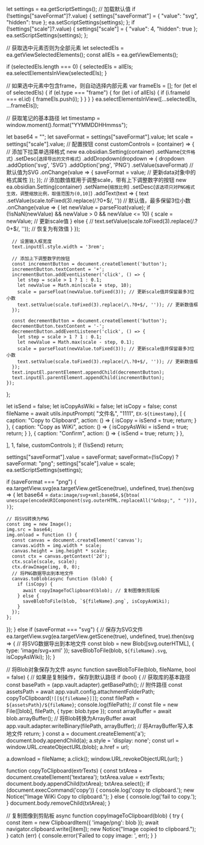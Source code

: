 let settings = ea.getScriptSettings();
// 加载默认值
if (!settings["saveFormat"]?.value) {
  settings["saveFormat"] = {
    "value": "svg",
    "hidden": true
  };
  ea.setScriptSettings(settings);
};
if (!settings["scale"]?.value) {
  settings["scale"] = {
    "value": 4,
    "hidden": true
  };
  ea.setScriptSettings(settings);
};

// 获取选中元素否则为全部元素
let selectedEls = ea.getViewSelectedElements();
const allEls = ea.getViewElements();

if (selectedEls.length === 0) {
  selectedEls = allEls;
  ea.selectElementsInView(selectedEls);
}

// 如果选中元素中包含frame，则自动选择内部元素
var frameEls = [];
for (let el of selectedEls) {
  if (el.type === "frame") {
    for (let i of allEls) {
      if (i.frameId === el.id) {
        frameEls.push(i);
      }
    }
  }
}
ea.selectElementsInView([...selectedEls, ...frameEls]);

// 获取笔记的基本路径
let timestamp = window.moment().format("YYMMDDHHmmss");

let base64 = "";
let saveFormat = settings["saveFormat"].value;
let scale = settings["scale"].value;
// 配置按钮
const customControls = (container) => {
  // 添加下拉菜单选择格式
  new ea.obsidian.Setting(container)
    .setName(`文件格式`)
    .setDesc(`选择导出的文件格式`)
    .addDropdown(dropdown => {
      dropdown
        .addOption('svg', 'SVG')
        .addOption('png', 'PNG')
        .setValue(saveFormat) // 默认值为SVG
        .onChange(value => {
          saveFormat = value; // 更新data对象中的格式属性
        });
    });
  // 添加数值框用于调整scale，带有上下调整数字的按钮
  new ea.obsidian.Setting(container)
    .setName(`缩放比例`)
    .setDesc(`该选项只对PNG格式生效，调整缩放比例，取值范围为(0,10]`)
    .addText(text => {
      text
        .setValue(scale.toFixed(3).replace(/\.?0+$/, '')) // 默认值，最多保留3位小数
        .onChange(value => {
          let newValue = parseFloat(value);
          if (!isNaN(newValue) && newValue > 0 && newValue <= 10) {
            scale = newValue; // 更新scale值
          } else {
            // text.setValue(scale.toFixed(3).replace(/\.?0+$/, '')); // 恢复为有效值
          }
        });

      // 设置输入框宽度
      text.inputEl.style.width = '3rem';

      // 添加上下调整数字的按钮
      const incrementButton = document.createElement('button');
      incrementButton.textContent = '+';
      incrementButton.addEventListener('click', () => {
        let step = scale > 1 ? 1 : 0.1;
        let newValue = Math.min(scale + step, 10);
        scale = parseFloat(newValue.toFixed(3)); // 更新scale值并保留最多3位小数
        text.setValue(scale.toFixed(3).replace(/\.?0+$/, '')); // 更新数值框
      });

      const decrementButton = document.createElement('button');
      decrementButton.textContent = '-';
      decrementButton.addEventListener('click', () => {
        let step = scale > 1 ? 1 : 0.1;
        let newValue = Math.max(scale - step, 0.1);
        scale = parseFloat(newValue.toFixed(3)); // 更新scale值并保留最多3位小数
        text.setValue(scale.toFixed(3).replace(/\.?0+$/, '')); // 更新数值框
      });
      text.inputEl.parentElement.appendChild(decrementButton);
      text.inputEl.parentElement.appendChild(incrementButton);
    });
};

let isSend = false;
let isCopyAsWiki = false;
let isCopy = false;
const fileName = await utils.inputPrompt(
  "文件名",
  "1111",
  `EX-${timestamp}`,
  [
    {
      caption: "Copy to Clipboard",
      action: () => { isCopy = isSend = true; return; }
    },
    {
      caption: "Copy as WiKi",
      action: () => { isCopyAsWiki = isSend = true; return; }
    },
    {
      caption: "Confirm",
      action: () => { isSend = true; return; }
    },

  ],
  1,
  false,
  customControls
);
if (!isSend) return;

settings["saveFormat"].value = saveFormat;
saveFormat=(!isCopy) ? saveFormat: "png"; 
settings["scale"].value = scale;
ea.setScriptSettings(settings);

if (saveFormat === "png") {
  ea.targetView.svg(ea.targetView.getScene(true), undefined, true).then(svg => {
    let base64 = `data:image/svg+xml;base64,${btoa(
      unescape(encodeURIComponent(svg.outerHTML.replaceAll("&nbsp;", " "))),
    )}`;

    // 将SVG转换为PNG
    const img = new Image();
    img.src = base64;
    img.onload = function () {
      const canvas = document.createElement('canvas');
      canvas.width = img.width * scale;
      canvas.height = img.height * scale;
      const ctx = canvas.getContext('2d');
      ctx.scale(scale, scale);
      ctx.drawImage(img, 0, 0);
      // 将PNG数据导出到本地文件
      canvas.toBlob(async function (blob) {
        if (isCopy) {
          await copyImageToClipboard(blob); // 复制图像到剪贴板
        } else {
          saveBlobToFile(blob, `${fileName}.png`, isCopyAsWiki);
        }
      });
    };
  });
} else if (saveFormat === "svg") {
  // 保存为SVG文件
  ea.targetView.svg(ea.targetView.getScene(true), undefined, true).then(svg => {
    // 将SVG数据导出到本地文件
    const blob = new Blob([svg.outerHTML], { type: 'image/svg+xml' });
    saveBlobToFile(blob, `${fileName}.svg`, isCopyAsWiki);
  });
}

// 将Blob对象保存为文件
async function saveBlobToFile(blob, fileName, bool = false) {
  // 如果是复制操作，保存到默认路径
  if (bool) {
    // 获取库的基本路径
    const basePath = (app.vault.adapter).getBasePath();
    // 附件路径
    const assetsPath = await app.vault.config.attachmentFolderPath;
    copyToClipboard(`![[${fileName}]]`);
    const filePath = `${assetsPath}/${fileName}`;
    console.log(filePath);
    // const file = new File([blob], filePath, { type: blob.type });
    const arrayBuffer = await blob.arrayBuffer(); // 将Blob转换为ArrayBuffer
    await app.vault.adapter.writeBinary(filePath, arrayBuffer); // 将ArrayBuffer写入本地文件
    return;
  }
  const a = document.createElement('a');
  document.body.appendChild(a);
  a.style = 'display: none';
  const url = window.URL.createObjectURL(blob);
  a.href = url;

  a.download = fileName;
  a.click();
  window.URL.revokeObjectURL(url);
}

function copyToClipboard(extrTexts) {
  const txtArea = document.createElement('textarea');
  txtArea.value = extrTexts;
  document.body.appendChild(txtArea);
  txtArea.select();
  if (document.execCommand('copy')) {
    console.log('copy to clipboard.');
    new Notice("Image WiKi Copy to clipboard.");
  } else {
    console.log('fail to copy.');
  }
  document.body.removeChild(txtArea);
}

// 复制图像到剪贴板
async function copyImageToClipboard(blob) {
  try {
    const item = new ClipboardItem({ 'image/png': blob });
    await navigator.clipboard.write([item]);
    new Notice("Image copied to clipboard.");
  } catch (err) {
    console.error('Failed to copy image: ', err);
  }
}